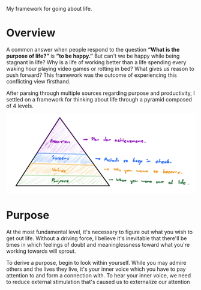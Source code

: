 My framework for going about life. 

# Overview
A common answer when people respond to the question **“What is the purpose of life?”** is **“to be happy.”** But can't we be happy while being stagnant in life? Why is a life of working better than a life spending every waking hour playing video games or rotting in bed? What gives us reason to push forward? This framework was the outcome of experiencing this conflicting view firsthand.

After parsing through multiple sources regarding purpose and productivity, I settled on a framework for thinking about life through a pyramid composed of 4 levels. 

![Pyramid of Life](pyramid-of-life.png)

# Purpose
At the most fundamental level, it's necessary to figure out what you wish to get out life. Without a driving force, I believe it's inevitable that there'll be times in which feelings of doubt and meaninglessness toward what you're working towards will sprout.

To derive a purpose, begin to look within yourself. While you may admire others and the lives they live, it's your inner voice which you have to pay attention to and form a connection with. To hear your inner voice, we need to reduce external stimulation that's caused us to externalize our attention 


